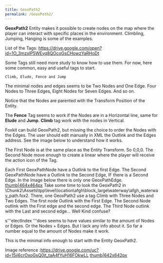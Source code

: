 ```yaml
---
title: GeoxPath2
permalink: /GeoxPath2/
---
```


**GeoxPath2** Entity makes it possible to create nodes on the map where
the player can interact with specific places in the environment.
Climbling, Jumping, Hanging is some of the examples.

List of the Tags:
<https://drive.google.com/open?id=1O_3mzxlP5WEyq8QOcoGsCHowzYaRHoDt>

Some Tags still need more study to know how to use them. For now, here
some common, easy and useful tags to start.

`Climb, Elude, Fence and Jump`

The minimal nodes and edges seems to be Two Nodes and One Edge. Four
Nodes to Three Edges, Eight Nodes for Seven Edges. And so on.

Notice that the Nodes are parented with the Transform Position of the
Entity.

The **Fence** Tag seems to work if the Nodes are in a Horizontal line,
same for **Elude** and **Jump**. **Climb** tag work with the nodes in
Vertical.

Foxkit can build GeoxPath2, but missing the choice to order the Nodes
with the Edges. The user should edit manually in XML the Outlink and the
Edges address. See the image below to understand how it works.

The First Node is at the same place as the Entity Transform. So 0,0,0.
The Second Node move enough to create a linear where the player will
receive the action icon of the Tag.

Each First GeoxPathNode have a Outlink to the first Edge. The Second
GeoxPathNode have a Outlink to the Second Edge, IF there is a Second
Edge. In the Image below there is only one GeoxPathEdge.
[thumb|464x464px](/File:ClimbNodesEdges.jpg "wikilink") Take some time
to look the GeoxPath2 in
\\Chunk2\\Assets\\tpp\\level\\location\\afgh\\block_large\\waterway\\afgh_waterway_path.fox2.
There, one GeoxPath2 use a tag Climb with Three Nodes and Two Edges. The
first node Outlink with the First Edge. The Second Node outlink with the
First edge and the second edge. The Third Node outlink with the Last and
second edge... Well Kind confuse?

s'''electIndex '''does seems to have values similar to the amount of
Nodes or Edges. Or the Nodes + Edges. But I lack any info about it. So
far a number equal to the amount of Nodes make it work.

This is the minimal info enough to start with the Entity GeoxPath2.

Image reference
:<https://drive.google.com/uc?id=15ii6crOxoGsQ0jt_taA4fYuH16FOkwLL>
[thumb|642x642px](/File:GeoxPath2ExampleFence.jpg "wikilink")